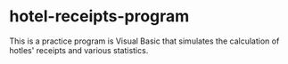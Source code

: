 # hotel-receipts-program
This is a practice program is Visual Basic that simulates the calculation of hotles' receipts and various statistics.
